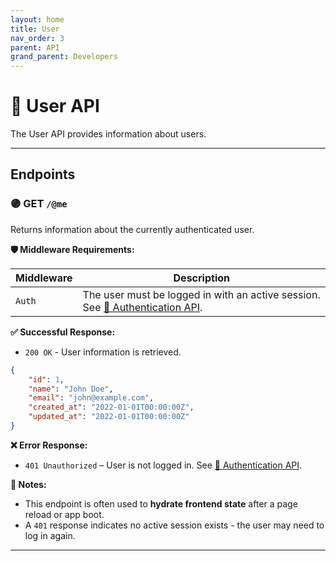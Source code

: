 ```yaml
---
layout: home
title: User
nav_order: 3
parent: API
grand_parent: Developers
---
```


# 👤 User API

The User API provides information about users.

---

## Endpoints

### 🟣 GET `/@me`

Returns information about the currently authenticated user.

**🛡️ Middleware Requirements:**

| Middleware         | Description                                                            |
|--------------------|------------------------------------------------------------------------|
| `Auth` | The user must be logged in with an active session. See [🔐 Authentication API](./authentication.html).                     |

**✅ Successful Response:**

- `200 OK` - User information is retrieved.

```json
{
    "id": 1,
    "name": "John Doe",
    "email": "john@example.com",
    "created_at": "2022-01-01T00:00:00Z",
    "updated_at": "2022-01-01T00:00:00Z"
}
```

**❌ Error Response:**

- `401 Unauthorized` – User is not logged in. See [🔐 Authentication API](./authentication.html).

**📌 Notes:**

- This endpoint is often used to **hydrate frontend state** after a page reload or app boot.
- A `401` response indicates no active session exists - the user may need to log in again.

---
